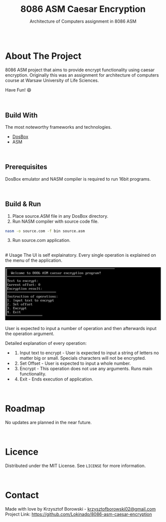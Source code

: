 <p align="center">
    <h1 align="center" style="border-bottom: none; margin-bottom: 0">
        <strong>
            8086 ASM Caesar Encryption
        </strong>
    </h1>

  <p align="center">
    Architecture of Computers assignment in 8086 ASM
    <br />
  </p>
</p>

<br><br>

# About The Project
8086 ASM project that aims to provide encrypt functionality using caesar encryption. Originally this was an assignment for architecture of computers course at Warsaw University of Life Sciences. 

Have Fun! 😄

<br>

## Build With
The most noteworthy frameworks and technologies.
* [DosBox](https://www.dosbox.com/)
* ASM

<br>

## Prerequisites
DosBox emulator and NASM compiler is required to run 16bit programs.

<br>

## Build & Run
1. Place source.ASM file in any DosBox directory. 
2. Run NASM compiler with source code file.
```sh
nasm -o source.com -f bin source.asm
```
3. Run source.com application.

<br>
# Usage
The UI is self explainatory. Every single operation is explained on the menu of the application.

![Image of application interface](https://raw.githubusercontent.com/Lokinado/8086-asm-caesar-encryption/main/Images/Img1.png "Interface!")

User is expected to input a number of operation and then afterwards input the operation argument.

Detailed explanation of every operation:
* 1. Input text to encrypt - User is expected to input a string of letters no matter big or small. Specials characters will not be encrypted.
* 2. Set Offset - User is expected to input a whole number.
* 3. Encrypt - This operation does not use any arguments. Runs main functionality.
* 4. Exit - Ends execution of application.

<br>

# Roadmap
No updates are planned in the near future.

<br>

# Licence
Distributed under the MIT License. See `LICENSE` for more information.

<br>

# Contact
Made with love by Krzysztof Borowski - krzysztofborowski02@gmail.com
<br>
Project Link: https://github.com/Lokinado/8086-asm-caesar-encryption
